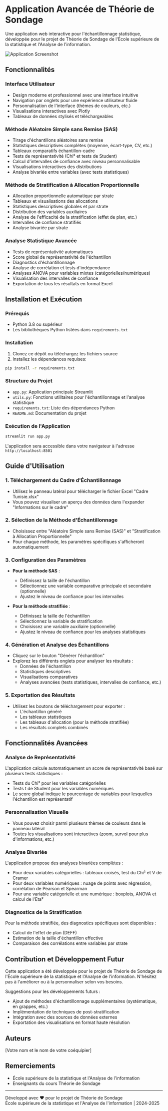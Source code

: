 # Application Avancée de Théorie de Sondage

Une application web interactive pour l'échantillonnage statistique, développée pour le projet de Théorie de Sondage de l'École supérieure de la statistique et l'Analyse de l'information.

![Application Screenshot](https://i.imgur.com/placeholder.png)

## Fonctionnalités

### Interface Utilisateur

- Design moderne et professionnel avec une interface intuitive
- Navigation par onglets pour une expérience utilisateur fluide
- Personnalisation de l'interface (thèmes de couleurs, etc.)
- Visualisations interactives avec Plotly
- Tableaux de données stylisés et téléchargeables

### Méthode Aléatoire Simple sans Remise (SAS)

- Tirage d'échantillons aléatoires sans remise
- Statistiques descriptives complètes (moyenne, écart-type, CV, etc.)
- Tableaux comparatifs échantillon-cadre
- Tests de représentativité (Chi² et tests de Student)
- Calcul d'intervalles de confiance avec niveau personnalisable
- Visualisations interactives des distributions
- Analyse bivariée entre variables (avec tests statistiques)

### Méthode de Stratification à Allocation Proportionnelle

- Allocation proportionnelle automatique par strate
- Tableaux et visualisations des allocations
- Statistiques descriptives globales et par strate
- Distribution des variables auxiliaires
- Analyse de l'efficacité de la stratification (effet de plan, etc.)
- Intervalles de confiance stratifiés
- Analyse bivariée par strate

### Analyse Statistique Avancée

- Tests de représentativité automatiques
- Score global de représentativité de l'échantillon
- Diagnostics d'échantillonnage
- Analyse de corrélation et tests d'indépendance
- Analyses ANOVA pour variables mixtes (catégorielles/numériques)
- Visualisation des intervalles de confiance
- Exportation de tous les résultats en format Excel

## Installation et Exécution

### Prérequis

- Python 3.8 ou supérieur
- Les bibliothèques Python listées dans `requirements.txt`

### Installation

1. Clonez ce dépôt ou téléchargez les fichiers source
2. Installez les dépendances requises:

```bash
pip install -r requirements.txt
```

### Structure du Projet

- `app.py`: Application principale Streamlit
- `utils.py`: Fonctions utilitaires pour l'échantillonnage et l'analyse statistique
- `requirements.txt`: Liste des dépendances Python
- `README.md`: Documentation du projet

### Exécution de l'Application

```bash
streamlit run app.py
```

L'application sera accessible dans votre navigateur à l'adresse `http://localhost:8501`

## Guide d'Utilisation

### 1. Téléchargement du Cadre d'Échantillonnage

- Utilisez le panneau latéral pour télécharger le fichier Excel "Cadre Tunisie.xlsx"
- Vous pouvez visualiser un aperçu des données dans l'expander "Informations sur le cadre"

### 2. Sélection de la Méthode d'Échantillonnage

- Choisissez entre "Aléatoire Simple sans Remise (SAS)" et "Stratification à Allocation Proportionnelle"
- Pour chaque méthode, les paramètres spécifiques s'afficheront automatiquement

### 3. Configuration des Paramètres

- **Pour la méthode SAS** :

  - Définissez la taille de l'échantillon
  - Sélectionnez une variable comparative principale et secondaire (optionnelle)
  - Ajustez le niveau de confiance pour les intervalles

- **Pour la méthode stratifiée** :
  - Définissez la taille de l'échantillon
  - Sélectionnez la variable de stratification
  - Choisissez une variable auxiliaire (optionnelle)
  - Ajustez le niveau de confiance pour les analyses statistiques

### 4. Génération et Analyse des Échantillons

- Cliquez sur le bouton "Générer l'échantillon"
- Explorez les différents onglets pour analyser les résultats :
  - Données de l'échantillon
  - Statistiques descriptives
  - Visualisations comparatives
  - Analyses avancées (tests statistiques, intervalles de confiance, etc.)

### 5. Exportation des Résultats

- Utilisez les boutons de téléchargement pour exporter :
  - L'échantillon généré
  - Les tableaux statistiques
  - Les tableaux d'allocation (pour la méthode stratifiée)
  - Les résultats complets combinés

## Fonctionnalités Avancées

### Analyse de Représentativité

L'application calcule automatiquement un score de représentativité basé sur plusieurs tests statistiques :

- Tests du Chi² pour les variables catégorielles
- Tests t de Student pour les variables numériques
- Le score global indique le pourcentage de variables pour lesquelles l'échantillon est représentatif

### Personnalisation Visuelle

- Vous pouvez choisir parmi plusieurs thèmes de couleurs dans le panneau latéral
- Toutes les visualisations sont interactives (zoom, survol pour plus d'informations, etc.)

### Analyse Bivariée

L'application propose des analyses bivariées complètes :

- Pour deux variables catégorielles : tableaux croisés, test du Chi² et V de Cramer
- Pour deux variables numériques : nuage de points avec régression, corrélation de Pearson et Spearman
- Pour une variable catégorielle et une numérique : boxplots, ANOVA et calcul de l'Eta²

### Diagnostics de la Stratification

Pour la méthode stratifiée, des diagnostics spécifiques sont disponibles :

- Calcul de l'effet de plan (DEFF)
- Estimation de la taille d'échantillon effective
- Comparaison des corrélations entre variables par strate

## Contribution et Développement Futur

Cette application a été développée pour le projet de Théorie de Sondage de l'École supérieure de la statistique et l'Analyse de l'information. N'hésitez pas à l'améliorer ou à la personnaliser selon vos besoins.

Suggestions pour les développements futurs :

- Ajout de méthodes d'échantillonnage supplémentaires (systématique, en grappes, etc.)
- Implémentation de techniques de post-stratification
- Intégration avec des sources de données externes
- Exportation des visualisations en format haute résolution

## Auteurs

[Votre nom et le nom de votre coéquipier]

## Remerciements

- École supérieure de la statistique et l'Analyse de l'information
- Enseignants du cours Théorie de Sondage

---

Développé avec ❤️ pour le projet de Théorie de Sondage  
École supérieure de la statistique et l'Analyse de l'information | 2024-2025
